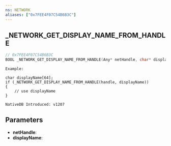 ```yaml
---
ns: NETWORK
aliases: ["0x7FEE4F07C54B6B3C"]
---
```

## _NETWORK_GET_DISPLAY_NAME_FROM_HANDLE

```c
// 0x7FEE4F07C54B6B3C
BOOL _NETWORK_GET_DISPLAY_NAME_FROM_HANDLE(Any* netHandle, char* displayName);
```

```
Example:

char displayName[64];
if (_NETWORK_GET_DISPLAY_NAME_FROM_HANDLE(handle, displayName))
{
	// use displayName
}

NativeDB Introduced: v1207
```

## Parameters
* **netHandle**:
* **displayName**:
